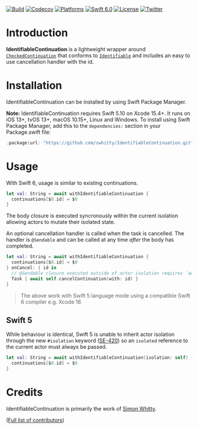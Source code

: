 [![Build](https://github.com/swhitty/IdentifiableContinuation/actions/workflows/build.yml/badge.svg)](https://github.com/swhitty/IdentifiableContinuation/actions/workflows/build.yml)
[![Codecov](https://codecov.io/gh/swhitty/IdentifiableContinuation/graphs/badge.svg)](https://codecov.io/gh/swhitty/IdentifiableContinuation)
[![Platforms](https://img.shields.io/badge/platforms-iOS%20|%20Mac%20|%20tvOS%20|%20Linux%20|%20Windows-lightgray.svg)](https://github.com/swhitty/IdentifiableContinuation/blob/main/Package.swift)
[![Swift 6.0](https://img.shields.io/badge/swift-5.10%20–%206.0-red.svg?style=flat)](https://developer.apple.com/swift)
[![License](https://img.shields.io/badge/license-MIT-lightgrey.svg)](https://opensource.org/licenses/MIT)
[![Twitter](https://img.shields.io/badge/twitter-@simonwhitty-blue.svg)](http://twitter.com/simonwhitty)

# Introduction

**IdentifiableContinuation** is a lightweight wrapper around [`CheckedContinuation`](https://developer.apple.com/documentation/swift/checkedcontinuation) that conforms to [`Identifiable`](https://developer.apple.com/documentation/swift/identifiable) and includes an easy to use cancellation handler with the id.

# Installation

IdentifiableContinuation can be installed by using Swift Package Manager.

 **Note:** IdentifiableContinuation requires Swift 5.10 on Xcode 15.4+. It runs on iOS 13+, tvOS 13+, macOS 10.15+, Linux and Windows.
To install using Swift Package Manager, add this to the `dependencies:` section in your Package.swift file:

```swift
.package(url: "https://github.com/swhitty/IdentifiableContinuation.git", .upToNextMajor(from: "0.2.0"))
```

# Usage

With Swift 6, usage is similar to existing continuations.

```swift
let val: String = await withIdentifiableContinuation { 
  continuations[$0.id] = $0
}
```

The body closure is executed syncronously within the current isolation allowing actors to mutate their isolated state.

An optional cancellation handler is called when the task is cancelled.  The handler is `@Sendable` and can be called at any time _after_ the body has completed.

```swift
let val: String = await withIdentifiableContinuation { 
  continuations[$0.id] = $0
} onCancel: { id in
  // @Sendable closure executed outside of actor isolation requires `await` to mutate actor state
  Task { await self.cancelContinuation(with: id) }
}
```

> The above work with Swift 5 language mode using a compatible Swift 6 compiler e.g. Xcode 16

## Swift 5

 While behaviour is identical, Swift 5 is unable to inherit actor isolation through the new `#isolation` keyword ([SE-420](https://github.com/swiftlang/swift-evolution/blob/main/proposals/0420-inheritance-of-actor-isolation.md)) so an `isolated` reference to the current actor must always be passed.

```swift
let val: String = await withIdentifiableContinuation(isolation: self) { 
  continuations[$0.id] = $0
}
```

# Credits

IdentifiableContinuation is primarily the work of [Simon Whitty](https://github.com/swhitty).

([Full list of contributors](https://github.com/swhitty/IdentifiableContinuation/graphs/contributors))
